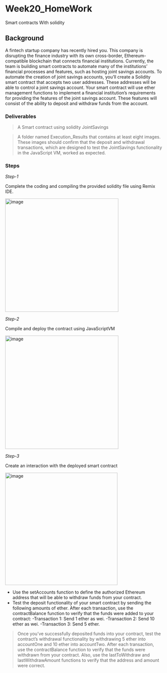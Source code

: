 # Week20_HomeWork
Smart contracts With solidity

## Background

A fintech startup company has recently hired you. This company is disrupting the finance industry with its own cross-border, Ethereum-compatible blockchain that connects financial institutions. Currently, the team is building smart contracts to automate many of the institutions’ financial processes and features, such as hosting joint savings accounts.
To automate the creation of joint savings accounts, you’ll create a Solidity smart contract that accepts two user addresses. These addresses will be able to control a joint savings account. Your smart contract will use ether management functions to implement a financial institution’s requirements for providing the features of the joint savings account. These features will consist of the ability to deposit and withdraw funds from the account.


### Deliverables

> A Smart contract using solidity JointSavings

> A folder named Execution_Results that contains at least eight images. These images should confirm that the deposit and withdrawal transactions, which are designed to test the JointSavings functionality in the JavaScript VM, worked as expected.

### Steps

*Step-1*

Complete the coding and compiling the provided solidity file using Remix IDE.

<img width="363" alt="image" src="https://user-images.githubusercontent.com/56103714/162554334-a5518797-8a3c-4ff0-b234-670820acbbc2.png">


*Step-2*

Compile and deploy the contract using JavaScriptVM

<img width="363" alt="image" src="https://user-images.githubusercontent.com/56103714/162554345-f04e5145-f104-4a49-894c-9ab6eea59491.png">


*Step-3*

Create an interaction with the deployed smart contract  

<img width="360" alt="image" src="https://user-images.githubusercontent.com/56103714/162554357-fd84f11b-c015-4ebc-a899-8466866fe54c.png">

- Use the setAccounts function to define the authorized Ethereum address that will be able to withdraw funds from your contract.
- Test the deposit functionality of your smart contract by sending the following amounts of ether. After each transaction, use the contractBalance function to verify that the funds were added to your contract:
-Transaction 1: Send 1 ether as wei.
-Transaction 2: Send 10 ether as wei.
-Transaction 3: Send 5 ether.

>Once you’ve successfully deposited funds into your contract, test the contract’s withdrawal functionality by withdrawing 5 ether into accountOne and 10 ether into accountTwo. After each transaction, use the contractBalance function to verify that the funds were withdrawn from your contract. Also, use the lastToWithdraw and lastWithdrawAmount functions to verify that the address and amount were correct.




